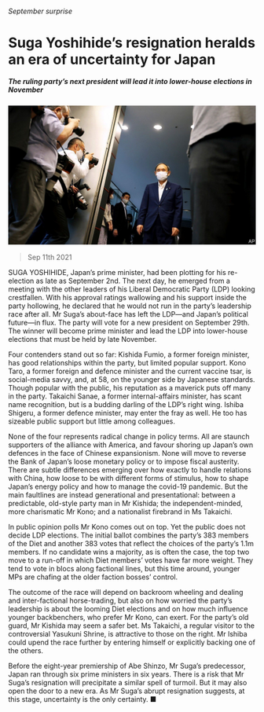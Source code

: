 ###### September surprise

# Suga Yoshihide’s resignation heralds an era of uncertainty for Japan 

##### The ruling party’s next president will lead it into lower-house elections in November 

![image](images/20210911_asp505.jpg) 

> Sep 11th 2021 

SUGA YOSHIHIDE, Japan’s prime minister, had been plotting for his re-election as late as September 2nd. The next day, he emerged from a meeting with the other leaders of his Liberal Democratic Party (LDP) looking crestfallen. With his approval ratings wallowing and his support inside the party hollowing, he declared that he would not run in the party’s leadership race after all. Mr Suga’s about-face has left the LDP—and Japan’s political future—in flux. The party will vote for a new president on September 29th. The winner will become prime minister and lead the LDP into lower-house elections that must be held by late November.

Four contenders stand out so far: Kishida Fumio, a former foreign minister, has good relationships within the party, but limited popular support. Kono Taro, a former foreign and defence minister and the current vaccine tsar, is social-media savvy, and, at 58, on the younger side by Japanese standards. Though popular with the public, his reputation as a maverick puts off many in the party. Takaichi Sanae, a former internal-affairs minister, has scant name recognition, but is a budding darling of the LDP’s right wing. Ishiba Shigeru, a former defence minister, may enter the fray as well. He too has sizeable public support but little among colleagues.


None of the four represents radical change in policy terms. All are staunch supporters of the alliance with America, and favour shoring up Japan’s own defences in the face of Chinese expansionism. None will move to reverse the Bank of Japan’s loose monetary policy or to impose fiscal austerity. There are subtle differences emerging over how exactly to handle relations with China, how loose to be with different forms of stimulus, how to shape Japan’s energy policy and how to manage the covid-19 pandemic. But the main faultlines are instead generational and presentational: between a predictable, old-style party man in Mr Kishida; the independent-minded, more charismatic Mr Kono; and a nationalist firebrand in Ms Takaichi.

In public opinion polls Mr Kono comes out on top. Yet the public does not decide LDP elections. The initial ballot combines the party’s 383 members of the Diet and another 383 votes that reflect the choices of the party’s 1.1m members. If no candidate wins a majority, as is often the case, the top two move to a run-off in which Diet members’ votes have far more weight. They tend to vote in blocs along factional lines, but this time around, younger MPs are chafing at the older faction bosses’ control.

The outcome of the race will depend on backroom wheeling and dealing and inter-factional horse-trading, but also on how worried the party’s leadership is about the looming Diet elections and on how much influence younger backbenchers, who prefer Mr Kono, can exert. For the party’s old guard, Mr Kishida may seem a safer bet. Ms Takaichi, a regular visitor to the controversial Yasukuni Shrine, is attractive to those on the right. Mr Ishiba could upend the race further by entering himself or explicitly backing one of the others.

Before the eight-year premiership of Abe Shinzo, Mr Suga’s predecessor, Japan ran through six prime ministers in six years. There is a risk that Mr Suga’s resignation will precipitate a similar spell of turmoil. But it may also open the door to a new era. As Mr Suga’s abrupt resignation suggests, at this stage, uncertainty is the only certainty. ■

